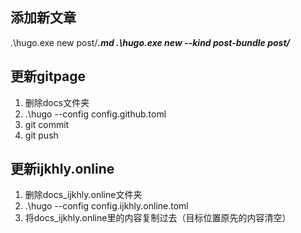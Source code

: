 ## 添加新文章
.\hugo.exe new post/***.md
.\hugo.exe new --kind post-bundle post/***

## 更新gitpage
1. 删除docs文件夹
2. .\hugo --config config.github.toml
3. git commit
4. git push

## 更新ijkhly.online
1. 删除docs_ijkhly.online文件夹
2. .\hugo --config config.ijkhly.online.toml
3. 将docs_ijkhly.online里的内容复制过去（目标位置原先的内容清空）